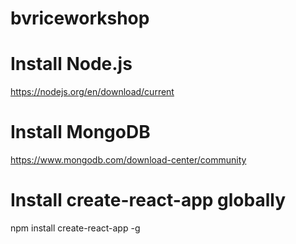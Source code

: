 # bvriceworkshop

# Install Node.js
https://nodejs.org/en/download/current

# Install MongoDB
https://www.mongodb.com/download-center/community

# Install create-react-app globally
npm install create-react-app -g

